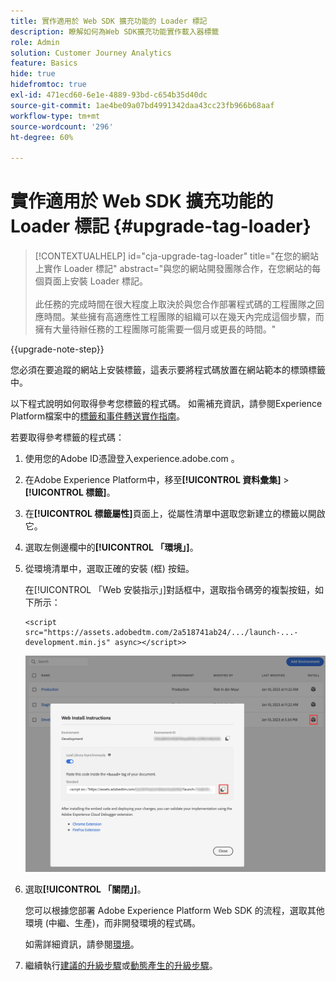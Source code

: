 ```yaml
---
title: 實作適用於 Web SDK 擴充功能的 Loader 標記
description: 瞭解如何為Web SDK擴充功能實作載入器標籤
role: Admin
solution: Customer Journey Analytics
feature: Basics
hide: true
hidefromtoc: true
exl-id: 471ecd60-6e1e-4889-93bd-c654b35d40dc
source-git-commit: 1ae4be09a07bd4991342daa43cc23fb966b68aaf
workflow-type: tm+mt
source-wordcount: '296'
ht-degree: 60%

---
```


# 實作適用於 Web SDK 擴充功能的 Loader 標記 {#upgrade-tag-loader}

<!-- markdownlint-disable MD034 -->

>[!CONTEXTUALHELP]
>id="cja-upgrade-tag-loader"
>title="在您的網站上實作 Loader 標記"
>abstract="與您的網站開發團隊合作，在您網站的每個頁面上安裝 Loader 標記。<br><br>此任務的完成時間在很大程度上取決於與您合作部署程式碼的工程團隊之回應時間。某些擁有高適應性工程團隊的組織可以在幾天內完成這個步驟，而擁有大量待辦任務的工程團隊可能需要一個月或更長的時間。"

<!-- markdownlint-enable MD034 -->

{{upgrade-note-step}}

您必須在要追蹤的網站上安裝標籤，這表示要將程式碼放置在網站範本的標頭標籤中。

以下程式說明如何取得參考您標籤的程式碼。 如需補充資訊，請參閱Experience Platform檔案中的[標籤和事件轉送實作指南](https://experienceleague.adobe.com/en/docs/experience-platform/tags/get-started/implementation-guides)。

若要取得參考標籤的程式碼：

1. 使用您的Adobe ID憑證登入experience.adobe.com 。

1. 在Adobe Experience Platform中，移至&#x200B;**[!UICONTROL 資料彙集]** > **[!UICONTROL 標籤]**。

1. 在&#x200B;**[!UICONTROL 標籤屬性]**&#x200B;頁面上，從屬性清單中選取您新建立的標籤以開啟它。

1. 選取左側邊欄中的&#x200B;**[!UICONTROL 「環境」]**。

1. 從環境清單中，選取正確的安裝 (框) 按鈕。

   在[!UICONTROL 「Web 安裝指示」]對話框中，選取指令碼旁的複製按鈕，如下所示：

   ```
   <script src="https://assets.adobedtm.com/2a518741ab24/.../launch-...-development.min.js" async></script>>
   ```

   ![環境](assets/environment.png)

1. 選取&#x200B;**[!UICONTROL 「關閉」]**。

   您可以根據您部署 Adobe Experience Platform Web SDK 的流程，選取其他環境 (中繼、生產)，而非開發環境的程式碼。

   如需詳細資訊，請參閱[環境](https://experienceleague.adobe.com/docs/experience-platform/tags/publish/environments/environments.html?)。

1. 繼續執行[建議的升級步驟](/help/getting-started/cja-upgrade/cja-upgrade-recommendations.md#recommended-upgrade-steps-for-most-organizations)或[動態產生的升級步驟](https://gigazelle.github.io/cja-ttv/)。
